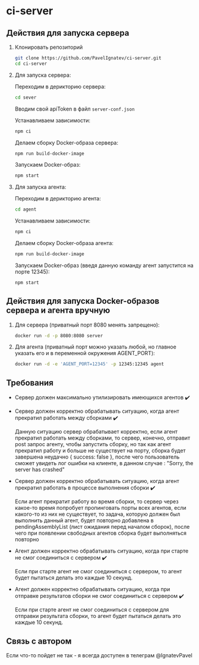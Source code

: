 # ci-server

## Действия для запуска сервера

1. Клонировать репозиторий

   ```sh
   git clone https://github.com/PavelIgnatev/ci-server.git
   cd ci-server
   ```

2. Для запуска сервера:

   Переходим в дерикторию сервера:

   ```sh
   cd sever
   ```

   Вводим свой apiToken в файл `server-conf.json`

   Устанавливаем зависимости:

   ```sh
   npm ci
   ```

   Делаем сборку Docker-образа сервера:

   ```sh
   npm run build-docker-image
   ```

   Запускаем Docker-образ:

   ```sh
   npm start
   ```

3. Для запуска агента:

   Переходим в дерикторию агента:

   ```sh
   cd agent
   ```

   Устанавливаем зависимости:

   ```sh
   npm ci
   ```

   Делаем сборку Docker-образа агента:

   ```sh
   npm run build-docker-image
   ```

   Запускаем Docker-образ (введя данную команду агент запустится на порте 12345):

   ```sh
   npm start
   ```

## Действия для запуска Docker-образов сервера и агента вручную

1. Для сервера (приватный порт 8080 менять запрещено):

   ```sh
   docker run -d -p 8080:8080 server
   ```

2. Для агента (приватный порт можно указать любой, но главное указать его и в переменной окружения AGENT_PORT):

   ```sh
   docker run -d -e 'AGENT_PORT=12345' -p 12345:12345 agent
   ```

## Требования

- Сервер должен максимально утилизировать имеющихся агентов :heavy_check_mark:

- Сервер должен корректно обрабатывать ситуацию, когда агент прекратил работать между сборками :heavy_check_mark:

  Данную ситуацию сервер обрабатывает корректно, если агент прекратил работать между сборками, то сервер, конечно,
  отправит post запрос агенту, чтобы запустить сборку, но так как агент прекратил работу и больше не существует на порту,
  сборка будет завершена неудачно { success: false }, после чего пользователь сможет увидеть лог ошибки на клиенте, в данном случае :
  "Sorry, the server has crashed"

- Сервер должен корректно обрабатывать ситуацию, когда агент прекратил работать в процессе выполнения сборки :heavy_check_mark:

  Если агент прекратит работу во время сборки, то сервер через какое-то время попробует пропинговать порты всех агентов,
  если какого-то из них не существует, то задача, которую должен был выполнить данный агент, будет повторно добавлена в
  pendingAssemblyList (лист ожидания перед началом сборок), после чего при появлении свободных агентов сборка будет выполняться повторно

- Агент должен корректно обрабатывать ситуацию, когда при старте не смог соединиться с сервером :heavy_check_mark:

  Если при старте агент не смог соединиться с сервером, то агент будет пытаться делать это каждые 10 секунд.

- Агент должен корректно обрабатывать ситуацию, когда при отправке результатов сборки не смог соединиться с сервером :heavy_check_mark:

  Если при старте агент не смог соединиться с сервером для отправки результата сборки, то агент будет пытаться делать это каждые 10 секунд.

## Связь с автором

Если что-то пойдет не так - я всегда доступен в телеграм @IgnatevPavel
